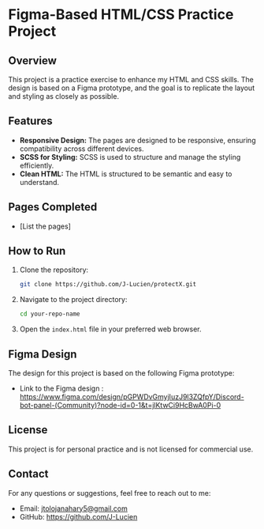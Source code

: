 # Figma-Based HTML/CSS Practice Project

## Overview
This project is a practice exercise to enhance my HTML and CSS skills. The design is based on a Figma prototype, and the goal is to replicate the layout and styling as closely as possible.

## Features
- **Responsive Design:** The pages are designed to be responsive, ensuring compatibility across different devices.
- **SCSS for Styling:** SCSS is used to structure and manage the styling efficiently.
- **Clean HTML:** The HTML is structured to be semantic and easy to understand.

## Pages Completed
- [List the pages]

## How to Run
1. Clone the repository:
    ```bash
    git clone https://github.com/J-Lucien/protectX.git
    ```
2. Navigate to the project directory:
    ```bash
    cd your-repo-name
    ```
3. Open the `index.html` file in your preferred web browser.

## Figma Design
The design for this project is based on the following Figma prototype:
- Link to the Figma design : https://www.figma.com/design/pGPWDvGmyjIuzJ9l3ZQfpY/Discord-bot-panel-(Community)?node-id=0-1&t=jlKtwCi9HcBwA0Pi-0

## License
This project is for personal practice and is not licensed for commercial use.

## Contact
For any questions or suggestions, feel free to reach out to me:
- Email: jtolojanahary5@gmail.com
- GitHub: https://github.com/J-Lucien
